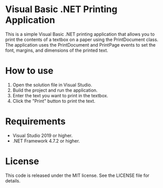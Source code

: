 # Visual Basic .NET Printing Application

This is a simple Visual Basic .NET printing application that allows you to print the contents of a textbox on a paper using the PrintDocument class. The application uses the PrintDocument and PrintPage events to set the font, margins, and dimensions of the printed text.

# How to use
<ol>
  <li>Open the solution file in Visual Studio.</li>
  <li>Build the project and run the application.</li>
  <li>Enter the text you want to print in the textbox.</li>
  <li>Click the "Print" button to print the text.</li>
</ol>

# Requirements
<ul>
  <li>Visual Studio 2019 or higher.</li>
  <li>.NET Framework 4.7.2 or higher.</li>
</ul>

# License
This code is released under the MIT license. See the LICENSE file for details.
